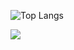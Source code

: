 ![Top Langs](https://github-readme-stats.vercel.app/api/top-langs/?username=mvrck21&theme=tokyonight&layout=compact&size_weight=0.5&count_weight=0.5&langs_count=10&show_icons=true&hide=html,css)

<img src="https://github-readme-stats.vercel.app/api/top-langs/?username=mvrck21&langs_count=10&layout=donut"/>
